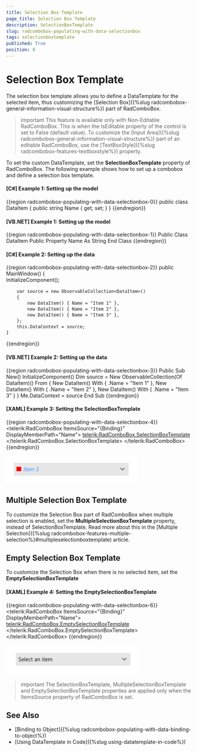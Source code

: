 ```yaml
---
title: Selection Box Template
page_title: Selection Box Template
description: SelectionBoxTemplate
slug: radcombobox-populating-with-data-selectionbox
tags: selectionboxtemplate
published: True
position: 8
---
```


# Selection Box Template

The selection box template allows you to define a DataTemplate for the selected item, thus customizing the [Selection Box]({%slug radcombobox-general-information-visual-structure%}) part of RadComboBox. 

>important This feature is available only with Non-Editable RadComboBox. This is when the IsEditable property of the control is set to False (default value). To customize the [Input Area]({%slug radcombobox-general-information-visual-structure%}) part of an editable RadComboBox, use the [TextBoxStyle]({%slug radcombobox-features-textboxstyle%}) property.

To set the custom DataTemplate, set the __SelectionBoxTemplate__ property of RadComboBox. The following example shows how to set up a combobox and define a selection box template.

#### __[C#] Example 1: Setting up the model__
{{region radcombobox-populating-with-data-selectionbox-0}}
	public class DataItem
    {
        public string Name { get; set; }
    }
{{endregion}}

#### __[VB.NET] Example 1: Setting up the model__
{{region radcombobox-populating-with-data-selectionbox-1}}
	Public Class DataItem
		Public Property Name As String
	End Class
{{endregion}}

#### __[C#] Example 2: Setting up the data__
{{region radcombobox-populating-with-data-selectionbox-2}}
	public MainWindow()
	{         
		InitializeComponent();

		var source = new ObservableCollection<DataItem>()
		{
			new DataItem() { Name = "Item 1" },
			new DataItem() { Name = "Item 2" },
			new DataItem() { Name = "Item 3" },
		};
		this.DataContext = source;            
	}
{{endregion}}

#### __[VB.NET] Example 2: Setting up the data__
{{region radcombobox-populating-with-data-selectionbox-3}}
	Public Sub New()
		InitializeComponent()
		Dim source = New ObservableCollection(Of DataItem)() From {
			New DataItem() With {
				.Name = "Item 1"
			},
			New DataItem() With {
				.Name = "Item 2"
			},
			New DataItem() With {
				.Name = "Item 3"
			}
		}
		Me.DataContext = source
	End Sub
{{endregion}}

#### __[XAML] Example 3: Setting the SelectionBoxTemplate__
{{region radcombobox-populating-with-data-selectionbox-4}}
	<telerik:RadComboBox ItemsSource="{Binding}" DisplayMemberPath="Name">
		<telerik:RadComboBox.SelectionBoxTemplate>
			<DataTemplate>
				<Grid>
					<Rectangle Width="10" Height="10" Fill="Red" HorizontalAlignment="Left" />
					<TextBlock Text="{Binding Name}" FontStyle="Italic" Foreground="#3399FF" Margin="15 0 0 0"/>
				</Grid>
			</DataTemplate>
		</telerik:RadComboBox.SelectionBoxTemplate>
	</telerik:RadComboBox>
{{endregion}}

![](images/radcombobox-populating-with-data-selectionbox-0.png)

## Multiple Selection Box Template

To customize the Selection Box part of RadComboBox when multiple selection is enabled, set the __MultipleSelectionBoxTemplate__ property, instead of SelectionBoxTemplate. Read more about this in the [Multiple Selection]({%slug radcombobox-features-multiple-selection%}#multipleselectionboxtemplate) article.

## Empty Selection Box Template

To customize the Selection Box when there is no selected item, set the __EmptySelectionBoxTemplate__

#### __[XAML] Example 4: Setting the EmptySelectionBoxTemplate__
{{region radcombobox-populating-with-data-selectionbox-6}}
	<telerik:RadComboBox ItemsSource="{Binding}" DisplayMemberPath="Name">
		<telerik:RadComboBox.EmptySelectionBoxTemplate>
			<DataTemplate>
				<TextBlock Text="Select an item" />
			</DataTemplate>
		</telerik:RadComboBox.EmptySelectionBoxTemplate>
	</telerik:RadComboBox>
{{endregion}}

![](images/radcombobox-populating-with-data-selectionbox-1.png)

>important The SelectionBoxTemplate, MultipleSelectionBoxTemplate and EmptySelectionBoxTemplate properties are applied only when the ItemsSource property of RadComboBox is set.

## See Also  
 * [Binding to Object]({%slug radcombobox-populating-with-data-binding-to-object%}) 
 * [Using DataTemplate in Code]({%slug using-datatemplate-in-code%}) 
